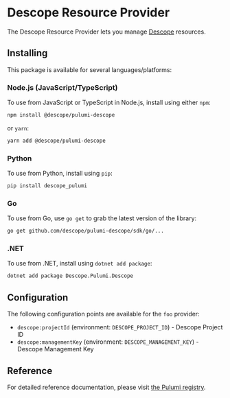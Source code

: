 # Descope Resource Provider

The Descope Resource Provider lets you manage [Descope](https://www.descope.com) resources.

## Installing

This package is available for several languages/platforms:

### Node.js (JavaScript/TypeScript)

To use from JavaScript or TypeScript in Node.js, install using either `npm`:

```bash
npm install @descope/pulumi-descope
```

or `yarn`:

```bash
yarn add @descope/pulumi-descope
```

### Python

To use from Python, install using `pip`:

```bash
pip install descope_pulumi
```

### Go

To use from Go, use `go get` to grab the latest version of the library:

```bash
go get github.com/descope/pulumi-descope/sdk/go/...
```

### .NET

To use from .NET, install using `dotnet add package`:

```bash
dotnet add package Descope.Pulumi.Descope
```

## Configuration

The following configuration points are available for the `foo` provider:

- `descope:projectId` (environment: `DESCOPE_PROJECT_ID`) - Descope Project ID
- `descope:managementKey` (environment: `DESCOPE_MANAGEMENT_KEY`) - Descope Management Key

## Reference

For detailed reference documentation, please visit [the Pulumi registry](https://www.pulumi.com/registry/packages/descope/api-docs/).
